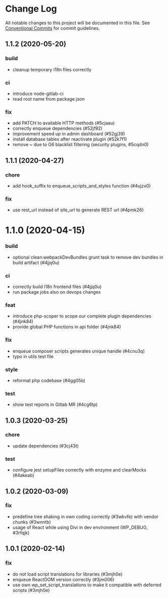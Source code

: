 # Change Log

All notable changes to this project will be documented in this file.
See [Conventional Commits](https://conventionalcommits.org) for commit guidelines.

## 1.1.2 (2020-05-20)


### build

* cleanup temporary i18n files correctly


### ci

* introduce node-gitlab-ci
* read root name from package.json


### fix

* add PATCH to available HTTP methods (#5cjaau)
* correctly enqueue dependencies (#52jf92)
* improvement speed up in admin dashboard (#52gj39)
* install database tables after reactivate plugin (#52k7f1)
* remove ~ due to G6 blacklist filtering (security plugins, #5cqdn0)





## 1.1.1 (2020-04-27)


### chore

* add hook_suffix to enqueue_scripts_and_styles function (#4ujzx0)


### fix

* use rest_url instead of site_url to generate REST url (#4pmk26)





# 1.1.0 (2020-04-15)


### build

* optional clean:webpackDevBundles grunt task to remove dev bundles in build artifact (#4jjq0u)


### ci

* correctly build i18n frontend files (#4jjq0u)
* run package jobs also on devops changes


### feat

* introduce php-scoper to scope our complete plugin dependencies (#4jnk84)
* provide global PHP functions in api folder (#4jnk84)


### fix

* enqueue composer scripts generates unique handle (#4cnu3q)
* typo in utils test file


### style

* reformat php codebase (#4gg05b)


### test

* show test reports in Gitlab MR (#4cg6tp)





## 1.0.3 (2020-03-25)


### chore

* update dependencies (#3cj43t)


### test

* configure jest setupFiles correctly with enzyme and clearMocks (#4akeab)





## 1.0.2 (2020-03-09)


### fix

* predefine tree shaking in own coding correctly (#3wkvfe) with vendor chunks (#3wnntb)
* usage of React while using Divi in dev environment (WP_DEBUG, #3rfqjk)





## 1.0.1 (2020-02-14)


### fix

* do not load script translations for libraries (#3mjh0e)
* enqueue ReactDOM version correctly (#3jm006)
* use own wp_set_script_translations to make it compatible with deferred scripts (#3mjh0e)
